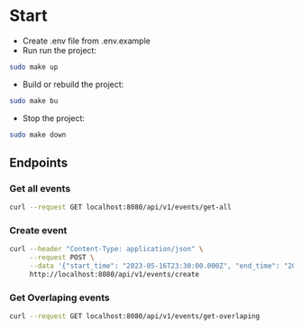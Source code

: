 # Start

- Create .env file from .env.example
- Run run the project:

```bash
sudo make up
```

- Build or rebuild the project:

```bash
sudo make bu
```

- Stop the project:

```bash
sudo make down
```

## Endpoints

### Get all events

```bash
curl --request GET localhost:8080/api/v1/events/get-all
```

### Create event

```bash
curl --header "Content-Type: application/json" \
     --request POST \
     --data '{"start_time": "2023-05-16T23:30:00.000Z", "end_time": "2023-05-17T00:00:00.000Z"}' \
     http://localhost:8080/api/v1/events/create
```

### Get Overlaping events

```bash
curl --request GET localhost:8080/api/v1/events/get-overlaping
```
